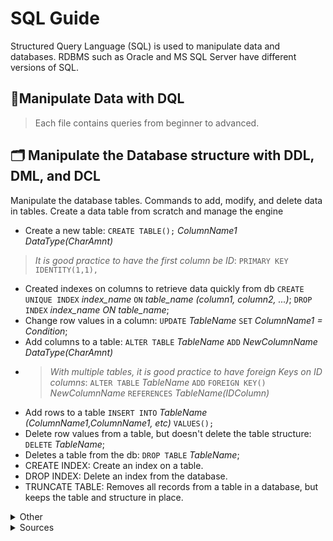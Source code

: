 # **SQL Guide**

Structured Query Language (SQL) is used to manipulate data and databases. RDBMS such as Oracle and MS SQL Server have different versions of SQL. 

## 📶Manipulate Data with DQL
> Each file contains queries from beginner to advanced.

## 🗂️ Manipulate the Database structure with DDL, DML, and DCL

Manipulate the database tables. Commands to add, modify, and delete data in tables. Create a data table from scratch and manage the engine

- Create a new table: `CREATE TABLE();` *ColumnName1 DataType(CharAmnt)*
> *It is good practice to have the first column be ID*: `PRIMARY KEY` `IDENTITY(1,1),`
- Created indexes on columns to retrieve data quickly from db `CREATE UNIQUE INDEX` *index_name* `ON` *table_name (column1, column2, ...)*; `DROP INDEX` *index_name ON table_name*;
- Change row values in a column: `UPDATE` *TableName* `SET` *ColumnName1 = Condition*;
- Add columns to a table: `ALTER TABLE` *TableName* `ADD` *NewColumnName DataType(CharAmnt)*
- > *With multiple tables, it is good practice to have foreign Keys on ID columns*: `ALTER TABLE` *TableName* `ADD` `FOREIGN KEY()` *NewColumnName* `REFERENCES` *TableName(IDColumn)*
- Add rows to a table `INSERT INTO` *TableName (ColumnName1,ColumnName1, etc)* `VALUES();`
- Delete row values from a table, but doesn't delete the table structure: `DELETE` *TableName*; 
- Deletes a table from the db: `DROP TABLE` *TableName*; 
- CREATE INDEX: Create an index on a table.
- DROP INDEX: Delete an index from the database. 
- TRUNCATE TABLE: Removes all records from a table in a database, but keeps the table and structure in place.
</details>

<details>
  <summary>Other</summary>
## 3. Database Control Language (DCL)
- GRANT: Give privileges to database users.
- REVOKE: Take back privileges from database users.

## 4. Transaction Control Language (TCL):
- COMMIT: Save changes made during the current transaction.
- ROLLBACK: Undo changes made during the current transaction.
- SAVEPOINT: Set a point within a transaction to which you can later roll back.

## 5. Schema Manipulation Language (SML):
- CREATE SCHEMA: Create a new schema.
- ALTER SCHEMA: Modify an existing schema.
- DROP SCHEMA: Delete a schema from the database.

## 7. Other Commands:
- USE: Select a particular database.
- SHOW: Display information about the database.
- DESCRIBE: Show the structure of a table.
- SET: Set or change settings of the SQL environment.

</details>

<details>
  <summary>Sources</summary>

### 😤📺 Youtube University - Check out their channels! 

<!--
Learn Beginner SQL w/ Joey Blue: https://www.youtube.com/@joeyblue1/playlists <br />
Intermediate & Advanced SQL - https://www.youtube.com/channel/UC7cs8q-gJRlGwj4A8OmCmXg/playlists <br />
SQL Engine and Interview Q&A - https://www.youtube.com/c/Csharp-video-tutorialsBlogspot/playlists <br />
Learn how the SQL Server Engine works w/ Brent Ozar - https://www.youtube.com/watch?v=fERXOywBhlA <br />
Joe Celko

<details>
  <summary>Creating Tables</summary>
</details>
-->
https://learnsql.com/blog/standard-sql-functions-cheat-sheet/standard-sql-functions-cheat-sheet-a4.pdf
https://www.youtube.com/watch?v=9Pzj7Aj25lw&list=PLD20298E653A970F8

</details>
